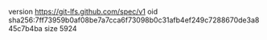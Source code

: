 version https://git-lfs.github.com/spec/v1
oid sha256:7ff73959b0af08be7a7cca6f73098b0c31afb4ef249c7288670de3a845c7b4ba
size 5924
